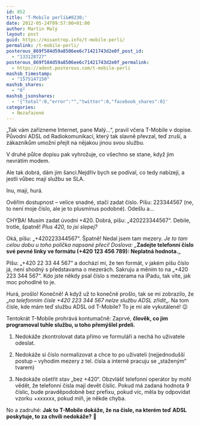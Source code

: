 ```yaml
---
id: 852
title: 'T-Mobile perlí&#8230;'
date: 2012-05-24T09:57:00+01:00
author: Martin Malý
layout: post
guid: https://misantrop.info/t-mobile-perli/
permalink: /t-mobile-perli/
posterous_869f584d59a8506ee6c71421743d2e0f_post_id:
  - "133128727"
posterous_869f584d59a8506ee6c71421743d2e0f_permalink:
  - https://adent.posterous.com/t-mobile-perli
mashsb_timestamp:
  - "1575147150"
mashsb_shares:
  - "0"
mashsb_jsonshares:
  - '{"total":0,"error":"","twitter":0,"facebook_shares":0}'
categories:
  - Nezařazené
---
```

&#8222;Tak v&aacute;m zař&iacute;zneme Internet, pane Mal&yacute;&#8230;&#8220;, pravil včera T-Mobile v dopise. Původn&iacute; ADSL od Radiokomunikac&iacute;, kter&yacute; tak slavně převzal, teď zru&scaron;&iacute;, a z&aacute;kazn&iacute;kům umožn&iacute; přej&iacute;t na nějakou jinou svou službu.

V druh&eacute; půlce dopisu pak vyhrožuje, co v&scaron;echno se stane, když jim nevr&aacute;t&iacute;m modem.

Ale tak dobr&aacute;, d&aacute;m jim &scaron;anci.Nejdř&iacute;v bych se pod&iacute;val, co tedy nab&iacute;zej&iacute;, a jestli vůbec maj&iacute; službu se SLA.

Inu, maj&iacute;, hur&aacute;.

Ověř&iacute;m dostupnost &#8211; velice snadn&eacute;, stač&iacute; zadat č&iacute;slo. P&iacute;&scaron;u: 223344567 (ne, to nen&iacute; moje č&iacute;slo, ale je to plusm&iacute;nus podobn&eacute;). Ode&scaron;lu a&#8230;

CHYBA! Mus&iacute;m zadat &uacute;vodn&iacute; +420. Dobr&aacute;, p&iacute;&scaron;u: &#8222;420223344567&#8220;. Debile, trotle, &scaron;patně! _Plus 420, to jsi slepej?_

Ok&aacute;, p&iacute;&scaron;u: &#8222;+420223344567&#8220;. &Scaron;patně! Nedal jsem tam mezery. _Je to tam celou dobu u toho pol&iacute;čka napsan&eacute; přeci! Doslova: &#8222;_**Zadejte telefonn&iacute; č&iacute;slo sv&eacute; pevn&eacute; linky ve form&aacute;tu (+420 123 456 789): Neplatn&aacute; hodnota.**&#8222;

P&iacute;&scaron;u: &#8222;+420 22 33 44 567&#8220; a doch&aacute;z&iacute; mi, že ten form&aacute;t, v jak&eacute;m p&iacute;&scaron;u č&iacute;slo j&aacute;, nen&iacute; shodn&yacute; s představama o mezer&aacute;ch. Sakruju a měn&iacute;m to na &#8222;+420 223 344 567&#8220;. Kdo jste někdy psal č&iacute;slo s mezerama na iPadu, tak v&iacute;te, jak moc pohodln&eacute; to je.

Hur&aacute;, pro&scaron;lo! Konečně! A když už to konečně pro&scaron;lo, tak se mi zobrazilo, že &#8222;_na telefonn&iacute;m č&iacute;sle +420 223 344 567 nelze službu ADSL zř&iacute;dit_&#8222;. Na tom č&iacute;sle, kde m&aacute;m teď službu ADSL od T-Mobile? To je mi ale vykut&aacute;len&eacute;! 😉

Tentokr&aacute;t T-Mobile prohr&aacute;v&aacute; kontumačně: Zaprv&eacute;, **člověk, co jim programoval tuhle službu, u toho přem&yacute;&scaron;lel prdel&iacute;.**

1. Nedok&aacute;že zkontrolovat data př&iacute;mo ve formul&aacute;ři a nech&aacute; ho uživatele odeslat.

2. Nedok&aacute;že si č&iacute;slo normalizovat a chce to po uživateli (nejjednodu&scaron;&scaron;&iacute; postup &#8211; vyhod&iacute;m mezery z tel. č&iacute;sla a interně pracuju se &#8222;stažen&yacute;m&#8220; tvarem)

3. Nedok&aacute;že o&scaron;etřit stav &#8222;bez +420&#8220;. Obzvl&aacute;&scaron;ť telefonn&iacute; oper&aacute;tor by mohl vědět, že telefonn&iacute; č&iacute;sla maj&iacute; devět č&iacute;slic. Pokud m&aacute; zadan&aacute; hodnota 9 č&iacute;slic, bude pravděpodobně bez prefixu, pokud v&iacute;c, měla by odpov&iacute;dat vzorku +xxxxxx, pokud m&iacute;ň, je někde chyba.

No a zadruh&eacute;: **Jak to T-Mobile dok&aacute;že, že na č&iacute;sle, na kter&eacute;m teď ADSL poskytuje, to za chv&iacute;li nedok&aacute;že?** 🙂
